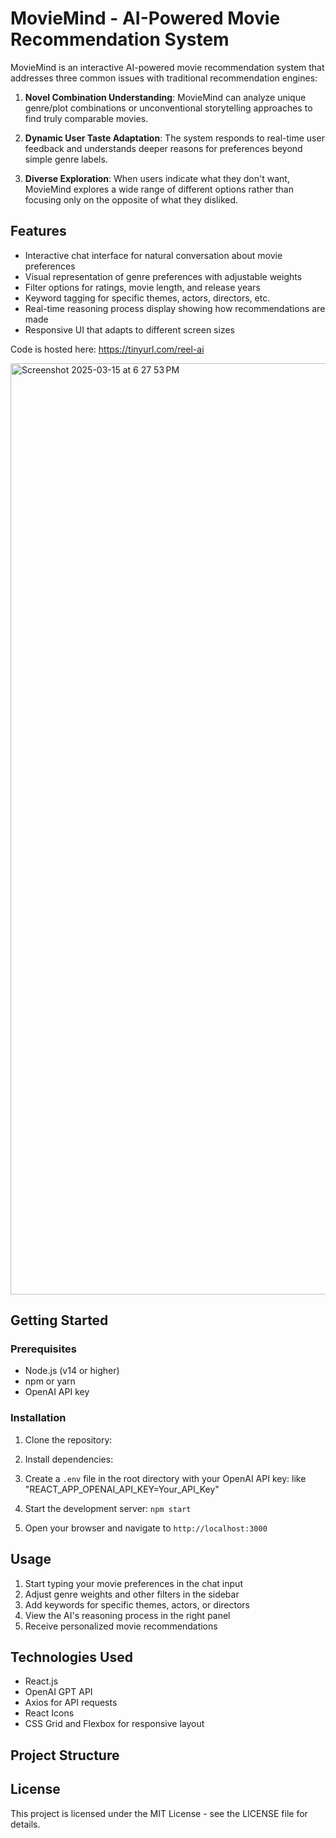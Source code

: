 # MovieMind - AI-Powered Movie Recommendation System

MovieMind is an interactive AI-powered movie recommendation system that addresses three common issues with traditional recommendation engines:

1. **Novel Combination Understanding**: MovieMind can analyze unique genre/plot combinations or unconventional storytelling approaches to find truly comparable movies.

2. **Dynamic User Taste Adaptation**: The system responds to real-time user feedback and understands deeper reasons for preferences beyond simple genre labels.

3. **Diverse Exploration**: When users indicate what they don't want, MovieMind explores a wide range of different options rather than focusing only on the opposite of what they disliked.

## Features

- Interactive chat interface for natural conversation about movie preferences
- Visual representation of genre preferences with adjustable weights
- Filter options for ratings, movie length, and release years
- Keyword tagging for specific themes, actors, directors, etc.
- Real-time reasoning process display showing how recommendations are made
- Responsive UI that adapts to different screen sizes

Code is hosted here: https://tinyurl.com/reel-ai

<img width="1490" alt="Screenshot 2025-03-15 at 6 27 53 PM" src="https://github.com/user-attachments/assets/03adb941-b0a2-4687-9597-337c69175660" />


## Getting Started

### Prerequisites

- Node.js (v14 or higher)
- npm or yarn
- OpenAI API key

### Installation

1. Clone the repository:
2. Install dependencies:
3. Create a `.env` file in the root directory with your OpenAI API key: like "REACT_APP_OPENAI_API_KEY=Your_API_Key"
4. Start the development server: `npm start`

5. Open your browser and navigate to `http://localhost:3000`

## Usage

1. Start typing your movie preferences in the chat input
2. Adjust genre weights and other filters in the sidebar
3. Add keywords for specific themes, actors, or directors
4. View the AI's reasoning process in the right panel
5. Receive personalized movie recommendations

## Technologies Used

- React.js
- OpenAI GPT API
- Axios for API requests
- React Icons
- CSS Grid and Flexbox for responsive layout

## Project Structure


## License

This project is licensed under the MIT License - see the LICENSE file for details.
